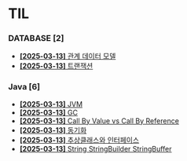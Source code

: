 # TIL
 
### DATABASE [2]
- [**[2025-03-13]**  관계 데이터 모델](https://github.com/A-lass/TIL/blob/main/DATABASE/관계_데이터_모델.md)
- [**[2025-03-13]**  트랜잭션](https://github.com/A-lass/TIL/blob/main/DATABASE/트랜잭션.md)
### Java [6]
- [**[2025-03-13]**  JVM](https://github.com/A-lass/TIL/blob/main/Java/JVM.md)
- [**[2025-03-13]**  GC](https://github.com/A-lass/TIL/blob/main/Java/GC.md)
- [**[2025-03-13]**  Call By Value vs Call By Reference](https://github.com/A-lass/TIL/blob/main/Java/Call_By_Value_vs_Call_By_Reference.md)
- [**[2025-03-13]**  동기화](https://github.com/A-lass/TIL/blob/main/Java/동기화.md)
- [**[2025-03-13]**  추상클래스와 인터페이스](https://github.com/A-lass/TIL/blob/main/Java/추상클래스와_인터페이스.md)
- [**[2025-03-13]**  String StringBuilder StringBuffer](https://github.com/A-lass/TIL/blob/main/Java/String_StringBuilder_StringBuffer.md)

